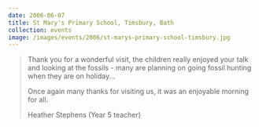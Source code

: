 ```yaml
---
date: 2006-06-07
title: St Mary's Primary School, Timsbury, Bath
collection: events
image: /images/events/2006/st-marys-primary-school-timsbury.jpg
---
```


> Thank you for a wonderful visit, the children really enjoyed your talk and looking at the fossils - many are planning on going fossil hunting when they are on holiday...
> 
> Once again many thanks for visiting us, it was an enjoyable morning for all.
> 
> <footer>Heather Stephens (Year 5 teacher)</footer>
